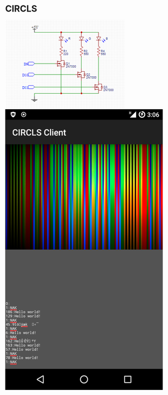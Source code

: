 # CIRCLS

![circuit](https://raw.githubusercontent.com/fritzr/circls/master/doc/circuit.png)
![screensheet](https://raw.githubusercontent.com/fritzr/circls/master/doc/screenshot.png)
